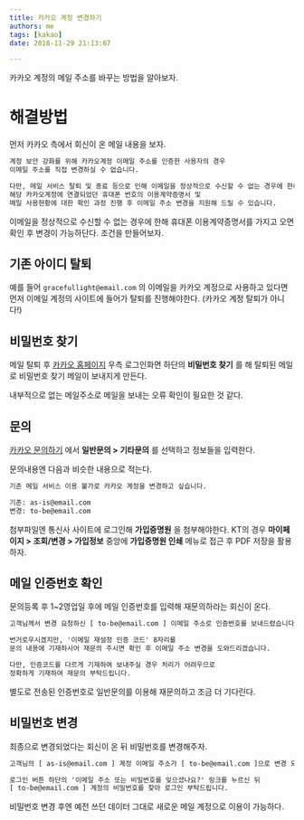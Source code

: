 ```yaml
---
title: 카카오 계정 변경하기
authors: me
tags: [kakao]
date: 2018-11-29 21:13:07

---
```


카카오 계정의 메일 주소를 바꾸는 방법을 알아보자.

# 해결방법

먼저 카카오 측에서 회신이 온 메일 내용을 보자.

```txt 변경약관
계정 보안 강화를 위해 카카오계정 이메일 주소를 인증한 사용자의 경우
이메일 주소를 직접 변경하실 수 없습니다.

다만, 메일 서비스 탈퇴 및 종료 등으로 인해 이메일을 정상적으로 수신할 수 없는 경우에 한하여
해당 카카오계정에 연결되었던 휴대폰 번호의 이용계약증명서 및
메일 사용현황에 대한 확인 과정 진행 후 이메일 주소 변경을 지원해 드릴 수 있습니다.
```

이메일을 정상적으로 수신할 수 없는 경우에 한해 휴대폰 이용계약증명서를 가지고 오면 확인 후 변경이 가능하단다. 조건을 만들어보자.

## 기존 아이디 탈퇴

예를 들어 `gracefullight@email.com` 의 이메일을 카카오 계정으로 사용하고 있다면
먼저 이메일 계정의 사이트에 들어가 탈퇴를 진행해야한다. (카카오 계정 탈퇴가 아니다!)

## 비밀번호 찾기

메일 탈퇴 후 [카카오 홈페이지](https://accounts.kakao.com) 우측 로그인화면 하단의 **비밀번호 찾기** 를 해 탈퇴된 메일로 비밀번호 찾기 메일이 보내지게 만든다.

내부적으로 없는 메일주소로 메일을 보내는 오류 확인이 필요한 것 같다.

## 문의

[카카오 문의하기](https://cs.kakao.com/requests?category=19&locale=ko&node=30657&service=8) 에서 **일반문의 > 기타문의** 를 선택하고 정보들을 입력한다.

문의내용엔 다음과 비슷한 내용으로 적는다.

```txt 문의내용
기존 메일 서비스 이용 불가로 카카오 계정을 변경하고 싶습니다.

기존: as-is@email.com
변경: to-be@email.com
```

첨부파일엔 통신사 사이트에 로그인해 **가입증명원** 을 첨부해야한다.
KT의 경우 **마이페이지 > 조회/변경 > 가입정보** 중앙에 **가입증명원 인쇄** 메뉴로 접근 후 PDF 저장을 활용하자.

## 메일 인증번호 확인

문의등록 후 1~2영업일 후에 메일 인증번호를 입력해 재문의하라는 회신이 온다.

```txt 인증번호확인
고객님께서 변경 요청하신 [ to-be@email.com ] 이메일 주소로 인증번호를 보내드렸습니다.

번거로우시겠지만, '이메일 재설정 인증 코드' 8자리를
문의 내용에 기재하시어 재문의 주시면 확인 후 이메일 주소 변경을 도와드리겠습니다.

다만, 인증코드를 다르게 기재하여 보내주실 경우 처리가 어려우므로
정확하게 기재하여 재문의 부탁드립니다.
```

별도로 전송된 인증번호로 일반문의를 이용해 재문의하고 조금 더 기다린다.

## 비밀번호 변경

최종으로 변경되었다는 회신이 온 뒤 비밀번호를 변경해주자.

```txt 최종변경
고객님의 [ as-is@email.com ] 계정 이메일 주소가 [ to-be@email.com ]으로 변경 되었습니다.

로그인 버튼 하단의 '이메일 주소 또는 비밀번호를 잊으셨나요?' 링크를 누르신 뒤
[ to-be@email.com ] 계정의 비밀번호를 찾아 로그인 부탁드립니다.
```

비밀번호 변경 후엔 예전 쓰던 데이터 그대로 새로운 메일 계정으로 이용이 가능하다.
